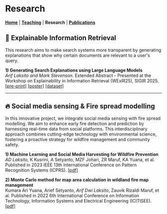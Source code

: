 # Research
**[Home](/)** | **[Teaching](/teach)** | **Research** | **[Publications](/publications)**

## 💬 Explainable Information Retrieval
This research aims to make search systems more transparent by generating explanations that show why certain documents are relevant to a user's query.

**1) Generating Search Explanations using Large Language Models**<br />
*Arif Laksito and Mark Stevenson*. Extended Abstract - Presented at the Workshop on Explainability in Information Retrieval (WExIR25), SIGIR 2025. [[pre-print]](https://arxiv.org/abs/2507.16692) [[poster]](https://github.com/ariflaksito/en-wikisa/blob/main/WeXIR-SIGIR2025-poster.pdf) [[dataset]](https://github.com/ariflaksito/en-wikisa)

---

## 🔥 Social media sensing & Fire spread modelling
In this innovative project, we integrate social media sensing with fire spread modelling. We aim to enhance early fire detection and prediction by harnessing real-time data from social platforms. This interdisciplinary approach combines cutting-edge technology with environmental science, fostering a proactive strategy for wildfire management and community safety.

**1) Machine Learning and Social Media Harvesting for Wildfire Prevention**<br />
*AD Laksito*, K Kusrini, A Setyanto, MZF Johari, ZR Maruf, KA Yuana, et al. Published in 2023 IEEE 13th International Conference on Pattern Recognition Systems (ICPRS). [[pdf]](https://ieeexplore.ieee.org/abstract/document/10179001)

**2) Monte Carlo method for map area calculation in wildland fire map management**<br />
Kumara Ari Yuana, Arief Setyanto, *Arif Dwi Laksito*, Zauvik Rizaldi Maruf, et al. Published in 2022 6th International Conference on Information Technology, Information Systems and Electrical Engineering (ICITISEE). [[pdf]](https://ieeexplore.ieee.org/abstract/document/10057604)
